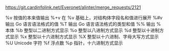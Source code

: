 https://git.cardinfolink.net/Everonet/alinter/merge_requests/2121



%v	按值的本来值输出
%+v	在 %v 基础上，对结构体字段名和值进行展开
%#v	输出 Go 语言语法格式的值
%T	输出 Go 语言语法格式的类型和值
%%	输出 % 本体
%b	整型以二进制方式显示
%o	整型以八进制方式显示
%d	整型以十进制方式显示
%x	整型以十六进制方式显示
%X	整型以十六进制、字母大写方式显示
%U	Unicode 字符
%f	浮点数
%p	指针，十六进制方式显示
